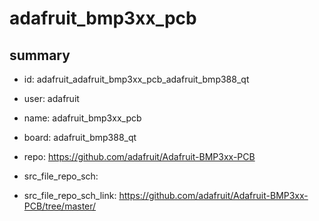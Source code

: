 # adafruit_bmp3xx_pcb
 
## summary 
* id: adafruit_adafruit_bmp3xx_pcb_adafruit_bmp388_qt
* user: adafruit
* name: adafruit_bmp3xx_pcb
* board: adafruit_bmp388_qt
* repo: https://github.com/adafruit/Adafruit-BMP3xx-PCB



* src_file_repo_sch: 
* src_file_repo_sch_link: https://github.com/adafruit/Adafruit-BMP3xx-PCB/tree/master/






